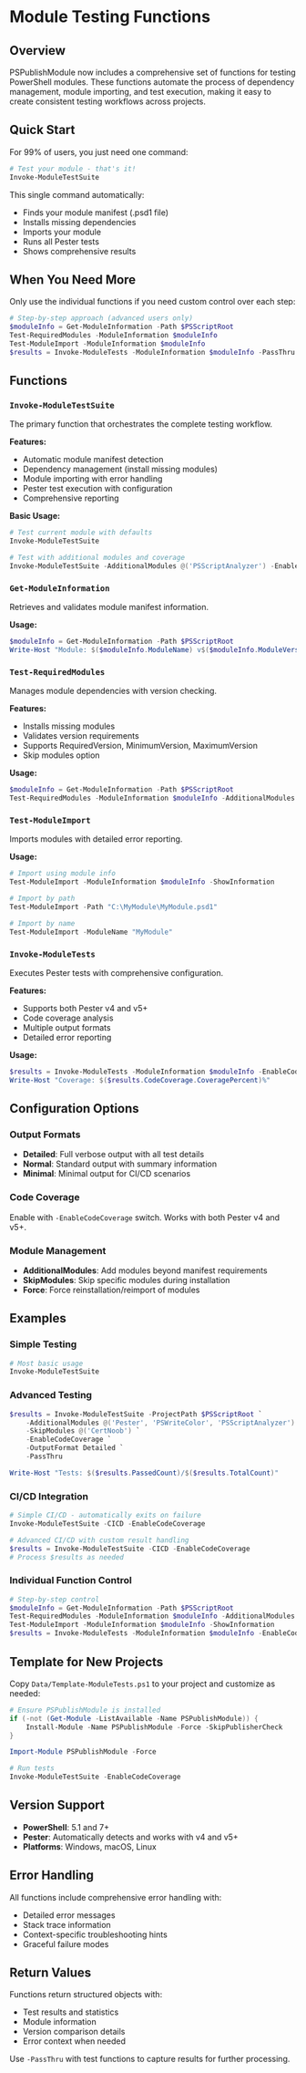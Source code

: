 # Module Testing Functions

## Overview

PSPublishModule now includes a comprehensive set of functions for testing PowerShell modules. These functions automate the process of dependency management, module importing, and test execution, making it easy to create consistent testing workflows across projects.

## Quick Start

For 99% of users, you just need one command:

```powershell
# Test your module - that's it!
Invoke-ModuleTestSuite
```

This single command automatically:
- Finds your module manifest (.psd1 file)
- Installs missing dependencies
- Imports your module
- Runs all Pester tests
- Shows comprehensive results

## When You Need More

Only use the individual functions if you need custom control over each step:

```powershell
# Step-by-step approach (advanced users only)
$moduleInfo = Get-ModuleInformation -Path $PSScriptRoot
Test-RequiredModules -ModuleInformation $moduleInfo
Test-ModuleImport -ModuleInformation $moduleInfo
$results = Invoke-ModuleTests -ModuleInformation $moduleInfo -PassThru
```

## Functions

### `Invoke-ModuleTestSuite`
The primary function that orchestrates the complete testing workflow.

**Features:**
- Automatic module manifest detection
- Dependency management (install missing modules)
- Module importing with error handling
- Pester test execution with configuration
- Comprehensive reporting

**Basic Usage:**
```powershell
# Test current module with defaults
Invoke-ModuleTestSuite

# Test with additional modules and coverage
Invoke-ModuleTestSuite -AdditionalModules @('PSScriptAnalyzer') -EnableCodeCoverage
```

### `Get-ModuleInformation`
Retrieves and validates module manifest information.

**Usage:**
```powershell
$moduleInfo = Get-ModuleInformation -Path $PSScriptRoot
Write-Host "Module: $($moduleInfo.ModuleName) v$($moduleInfo.ModuleVersion)"
```

### `Test-RequiredModules`
Manages module dependencies with version checking.

**Features:**
- Installs missing modules
- Validates version requirements
- Supports RequiredVersion, MinimumVersion, MaximumVersion
- Skip modules option

**Usage:**
```powershell
$moduleInfo = Get-ModuleInformation -Path $PSScriptRoot
Test-RequiredModules -ModuleInformation $moduleInfo -AdditionalModules @('Pester') -SkipModules @('CertNoob')
```

### `Test-ModuleImport`
Imports modules with detailed error reporting.

**Usage:**
```powershell
# Import using module info
Test-ModuleImport -ModuleInformation $moduleInfo -ShowInformation

# Import by path
Test-ModuleImport -Path "C:\MyModule\MyModule.psd1"

# Import by name
Test-ModuleImport -ModuleName "MyModule"
```

### `Invoke-ModuleTests`
Executes Pester tests with comprehensive configuration.

**Features:**
- Supports both Pester v4 and v5+
- Code coverage analysis
- Multiple output formats
- Detailed error reporting

**Usage:**
```powershell
$results = Invoke-ModuleTests -ModuleInformation $moduleInfo -EnableCodeCoverage -PassThru
Write-Host "Coverage: $($results.CodeCoverage.CoveragePercent)%"
```

## Configuration Options

### Output Formats
- **Detailed**: Full verbose output with all test details
- **Normal**: Standard output with summary information
- **Minimal**: Minimal output for CI/CD scenarios

### Code Coverage
Enable with `-EnableCodeCoverage` switch. Works with both Pester v4 and v5+.

### Module Management
- **AdditionalModules**: Add modules beyond manifest requirements
- **SkipModules**: Skip specific modules during installation
- **Force**: Force reinstallation/reimport of modules

## Examples

### Simple Testing
```powershell
# Most basic usage
Invoke-ModuleTestSuite
```

### Advanced Testing
```powershell
$results = Invoke-ModuleTestSuite -ProjectPath $PSScriptRoot `
    -AdditionalModules @('Pester', 'PSWriteColor', 'PSScriptAnalyzer') `
    -SkipModules @('CertNoob') `
    -EnableCodeCoverage `
    -OutputFormat Detailed `
    -PassThru

Write-Host "Tests: $($results.PassedCount)/$($results.TotalCount)"
```

### CI/CD Integration
```powershell
# Simple CI/CD - automatically exits on failure
Invoke-ModuleTestSuite -CICD -EnableCodeCoverage

# Advanced CI/CD with custom result handling
$results = Invoke-ModuleTestSuite -CICD -EnableCodeCoverage
# Process $results as needed
```

### Individual Function Control
```powershell
# Step-by-step control
$moduleInfo = Get-ModuleInformation -Path $PSScriptRoot
Test-RequiredModules -ModuleInformation $moduleInfo -AdditionalModules @('Pester')
Test-ModuleImport -ModuleInformation $moduleInfo -ShowInformation
$results = Invoke-ModuleTests -ModuleInformation $moduleInfo -EnableCodeCoverage -PassThru
```

## Template for New Projects

Copy `Data/Template-ModuleTests.ps1` to your project and customize as needed:

```powershell
# Ensure PSPublishModule is installed
if (-not (Get-Module -ListAvailable -Name PSPublishModule)) {
    Install-Module -Name PSPublishModule -Force -SkipPublisherCheck
}

Import-Module PSPublishModule -Force

# Run tests
Invoke-ModuleTestSuite -EnableCodeCoverage
```

## Version Support

- **PowerShell**: 5.1 and 7+
- **Pester**: Automatically detects and works with v4 and v5+
- **Platforms**: Windows, macOS, Linux

## Error Handling

All functions include comprehensive error handling with:
- Detailed error messages
- Stack trace information
- Context-specific troubleshooting hints
- Graceful failure modes

## Return Values

Functions return structured objects with:
- Test results and statistics
- Module information
- Version comparison details
- Error context when needed

Use `-PassThru` with test functions to capture results for further processing.
